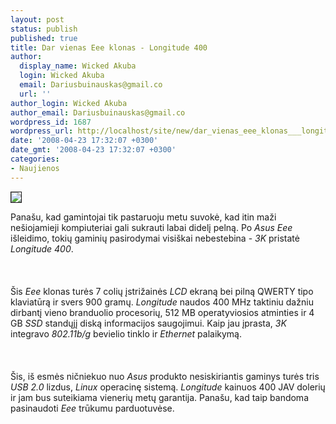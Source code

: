 ```yaml
---
layout: post
status: publish
published: true
title: Dar vienas Eee klonas - Longitude 400
author:
  display_name: Wicked Akuba
  login: Wicked Akuba
  email: Dariusbuinauskas@gmail.co
  url: ''
author_login: Wicked Akuba
author_email: Dariusbuinauskas@gmail.co
wordpress_id: 1687
wordpress_url: http://localhost/site/new/dar_vienas_eee_klonas___longitude_400/
date: '2008-04-23 17:32:07 +0300'
date_gmt: '2008-04-23 17:32:07 +0300'
categories:
- Naujienos
---
```

<div class="imgright"><img src="http://www.technews.lt/upl/Failai/3Klongitude.jpg" border="1"></div>
<p>Panašu, kad gamintojai tik pastaruoju metu suvokė, kad itin maži nešiojamieji kompiuteriai gali sukrauti labai didelį pelną. Po <i>Asus Eee</i> išleidimo, tokių gaminių pasirodymai visiškai nebestebina - <i>3K</i> pristatė <i>Longitude 400</i>.<br />
<br><br />
<br>Šis <i>Eee</i> klonas turės 7 colių įstrižainės <i>LCD</i> ekraną bei pilną QWERTY tipo klaviatūrą ir svers 900 gramų. <i>Longitude</i> naudos 400 MHz taktiniu dažniu dirbantį vieno branduolio procesorių, 512 MB operatyviosios atminties ir 4 GB <i>SSD</i> standųjį diską informacijos saugojimui. Kaip jau įprasta, <i>3K</i> integravo <i>802.11b/g</i> bevielio tinklo ir <i>Ethernet</i> palaikymą.<br />
<br><br />
<br>Šis, iš esmės ničniekuo nuo <i>Asus</i> produkto nesiskiriantis gaminys turės tris <i>USB 2.0</i> lizdus, <i>Linux</i> operacinę sistemą. <i>Longitude</i> kainuos 400 JAV dolerių ir jam bus suteikiama vienerių metų garantija. Panašu, kad taip bandoma pasinaudoti <i>Eee</i> trūkumu parduotuvėse.<br />
<br></p>

